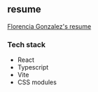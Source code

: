 ## resume

[Florencia Gonzalez's resume](https://resume.rightonhana.me)

### Tech stack
- React
- Typescript
- Vite
- CSS modules
